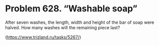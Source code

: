 # Problem 628. “Washable soap”

After seven washes, the length, width and height of the bar of soap were halved. How many washes will the remaining piece last?

(https://www.trizland.ru/tasks/5267/)